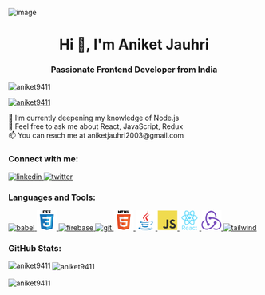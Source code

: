  ![image](https://github.com/user-attachments/assets/6ad9890a-d1e4-4cf4-baf0-ab5886d50cc1)


<h1 align="center">Hi 👋, I'm Aniket Jauhri</h1>
<h3 align="center">Passionate Frontend Developer from India</h3>
<p align="left"> <img src="https://komarev.com/ghpvc/?username=aniket9411&label=Profile%20views&color=0e75b6&style=flat" alt="aniket9411" /> </p>
<p align="left">
  <a href="https://github.com/ryo-ma/github-profile-trophy">
    <img src="https://github-profile-trophy.vercel.app/?username=aniket9411" alt="aniket9411" />

  </a>
</p>
🌱 I’m currently deepening my knowledge of Node.js</br>
💬 Feel free to ask me about React, JavaScript, Redux</br>
📫 You can reach me at aniketjauhri2003@gmail.com</br>
<h3 align="left">Connect with me:</h3>
<p align="left">
  <a href="https://www.linkedin.com/in/aniket9411/" target="_blank" rel="noreferrer">
    <img src="https://www.vectorlogo.zone/logos/linkedin/linkedin-icon.svg" alt="linkedin" width="40" height="40"/>
  </a>
  <a href="https://twitter.com/aniket9411" target="_blank" rel="noreferrer">
    <img src="https://www.vectorlogo.zone/logos/twitter/twitter-tile.svg" alt="twitter" width="40" height="40"/>
  </a>
</p>
<h3 align="left">Languages and Tools:</h3>
<p align="left">
  <a href="https://babeljs.io/" target="_blank" rel="noreferrer">
    <img src="https://www.vectorlogo.zone/logos/babeljs/babeljs-icon.svg" alt="babel" width="40" height="40"/>
  </a>
  <a href="https://www.w3schools.com/css/" target="_blank" rel="noreferrer">
    <img src="https://raw.githubusercontent.com/devicons/devicon/master/icons/css3/css3-original-wordmark.svg" alt="css3" width="40" height="40"/>
  </a>
  <a href="https://firebase.google.com/" target="_blank" rel="noreferrer">
    <img src="https://www.vectorlogo.zone/logos/firebase/firebase-icon.svg" alt="firebase" width="40" height="40"/>
  </a>
  <a href="https://git-scm.com/" target="_blank" rel="noreferrer">
    <img src="https://www.vectorlogo.zone/logos/git-scm/git-scm-icon.svg" alt="git" width="40" height="40"/>
  </a>
  <a href="https://www.w3.org/html/" target="_blank" rel="noreferrer">
    <img src="https://raw.githubusercontent.com/devicons/devicon/master/icons/html5/html5-original-wordmark.svg" alt="html5" width="40" height="40"/>
  </a>
  <a href="https://www.java.com" target="_blank" rel="noreferrer">
    <img src="https://raw.githubusercontent.com/devicons/devicon/master/icons/java/java-original.svg" alt="java" width="40" height="40"/>
  </a>
  <a href="https://developer.mozilla.org/en-US/docs/Web/JavaScript" target="_blank" rel="noreferrer">
    <img src="https://raw.githubusercontent.com/devicons/devicon/master/icons/javascript/javascript-original.svg" alt="javascript" width="40" height="40"/>
  </a>
  <a href="https://reactjs.org/" target="_blank" rel="noreferrer">
    <img src="https://raw.githubusercontent.com/devicons/devicon/master/icons/react/react-original-wordmark.svg" alt="react" width="40" height="40"/>
  </a>
  <a href="https://redux.js.org" target="_blank" rel="noreferrer">
    <img src="https://raw.githubusercontent.com/devicons/devicon/master/icons/redux/redux-original.svg" alt="redux" width="40" height="40"/>
  </a>
  <a href="https://tailwindcss.com/" target="_blank" rel="noreferrer">
    <img src="https://www.vectorlogo.zone/logos/tailwindcss/tailwindcss-icon.svg" alt="tailwind" width="40" height="40"/>
  </a>
</p>
<h3 align="left">GitHub Stats:</h3>
<p>
  <img align="left" src="https://github-readme-stats.vercel.app/api/top-langs?username=aniket9411&show_icons=true&locale=en&layout=compact" alt="aniket9411" />
</p>
<p>&nbsp;<img align="center" src="https://github-readme-stats.vercel.app/api?username=aniket9411&show_icons=true&locale=en" alt="aniket9411" /></p>
<p><img align="center" src="https://github-readme-streak-stats.herokuapp.com/?user=aniket9411&" alt="aniket9411" /></p>

